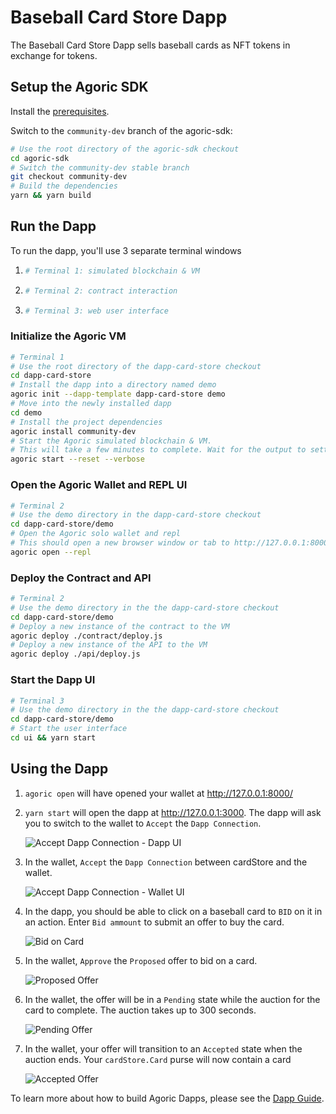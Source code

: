 # Baseball Card Store Dapp
The Baseball Card Store Dapp sells baseball cards as NFT tokens in exchange for tokens.

## Setup the Agoric SDK
Install the [prerequisites](https://agoric.com/documentation/getting-started/before-using-agoric.html).

Switch to the `community-dev` branch of the agoric-sdk:
```sh
# Use the root directory of the agoric-sdk checkout
cd agoric-sdk
# Switch the community-dev stable branch
git checkout community-dev
# Build the dependencies
yarn && yarn build
```

## Run the Dapp
To run the dapp, you'll use 3 separate terminal windows 

 1. ```sh
    # Terminal 1: simulated blockchain & VM
    ```
 2. ```sh secondary style2
    # Terminal 2: contract interaction
    ```
 3. ```sh secondary style3
    # Terminal 3: web user interface
    ```

### Initialize the Agoric VM
```sh
# Terminal 1
# Use the root directory of the dapp-card-store checkout
cd dapp-card-store
# Install the dapp into a directory named demo
agoric init --dapp-template dapp-card-store demo
# Move into the newly installed dapp
cd demo
# Install the project dependencies
agoric install community-dev
# Start the Agoric simulated blockchain & VM.
# This will take a few minutes to complete. Wait for the output to settle.
agoric start --reset --verbose
```

### Open the Agoric Wallet and REPL UI

```sh secondary style2
# Terminal 2
# Use the demo directory in the dapp-card-store checkout
cd dapp-card-store/demo
# Open the Agoric solo wallet and repl
# This should open a new browser window or tab to http://127.0.0.1:8000
agoric open --repl
```

### Deploy the Contract and API
```sh secondary style2
# Terminal 2
# Use the demo directory in the the dapp-card-store checkout
cd dapp-card-store/demo
# Deploy a new instance of the contract to the VM
agoric deploy ./contract/deploy.js
# Deploy a new instance of the API to the VM
agoric deploy ./api/deploy.js
```

### Start the Dapp UI
```sh secondary style3
# Terminal 3
# Use the demo directory in the the dapp-card-store checkout
cd dapp-card-store/demo
# Start the user interface
cd ui && yarn start
```

## Using the Dapp
1. `agoric open` will have opened your wallet at http://127.0.0.1:8000/

1. `yarn start` will open the dapp at http://127.0.0.1:3000. The dapp will ask you to switch to the wallet to `Accept` the `Dapp Connection`.

   ![Accept Dapp Connection - Dapp UI](./readme-assets/must-enable-dapp.png)

1. In the wallet, `Accept` the `Dapp Connection` between cardStore and the wallet.

   ![Accept Dapp Connection - Wallet UI](./readme-assets/accept-dapp-connection.png)

1. In the dapp, you should be able to click on a baseball card to `BID` on it in an action. Enter `Bid ammount` to submit an offer to buy the card.

   ![Bid on Card](./readme-assets/bid-on-card.png)

1. In the wallet, `Approve` the `Proposed` offer to bid on a card.

   ![Proposed Offer](./readme-assets/proposed-offer.png)

1. In the wallet, the offer will be in a `Pending` state while the auction for the card to complete. The auction takes up to 300 seconds.

   ![Pending Offer](./readme-assets/pending-offer.png)

1. In the wallet, your offer will transition to an `Accepted` state when the auction ends. Your `cardStore.Card` purse will now contain a card

   ![Accepted Offer](./readme-assets/accepted-offer.png)

To learn more about how to build Agoric Dapps, please see the [Dapp Guide](https://agoric.com/documentation/dapps/).

